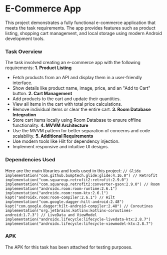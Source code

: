 # **E-Commerce App**
This project demonstrates a fully functional e-commerce application that meets the task requirements. The app provides features such as product listing, shopping cart management, and local storage using modern Android development tools.

### **Task Overview**
The task involved creating an e-commerce app with the following requirements:
**1. Product Listing**
   * Fetch products from an API and display them in a user-friendly interface.
   * Show details like product name, image, price, and an "Add to Cart" button.
**2. Cart Management**
   * Add products to the cart and update their quantities.
   * View all items in the cart with total price calculations.
   * Remove individual items or clear the entire cart. 
**3. Room Database Integration**
   * Store cart items locally using Room Database to ensure offline functionality.
**4. MVVM Architecture**
   * Use the MVVM pattern for better separation of concerns and code scalability.
**5. Additional Requirements**
   * Use modern tools like Hilt for dependency injection.
   * Implement responsive and intuitive UI designs.

### **Dependencies Used**
Here are the main libraries and tools used in this project:
`// Glide
implementation("com.github.bumptech.glide:glide:4.16.0")
// Retrofit
implementation("com.squareup.retrofit2:retrofit:2.9.0")
implementation("com.squareup.retrofit2:converter-gson:2.9.0")
// Room
implementation("androidx.room:room-runtime:2.6.1")
implementation("androidx.room:room-ktx:2.6.1")
kapt("androidx.room:room-compiler:2.6.1")
// Hilt
implementation("com.google.dagger:hilt-android:2.48")
kapt("com.google.dagger:hilt-android-compiler:2.48")
// Coroutines
implementation("org.jetbrains.kotlinx:kotlinx-coroutines-android:1.7.3")
// LiveData and ViewModel
implementation("androidx.lifecycle:lifecycle-livedata-ktx:2.8.7")
implementation("androidx.lifecycle:lifecycle-viewmodel-ktx:2.8.7")`

### **APK**
The APK for this task has been attached for testing purposes.